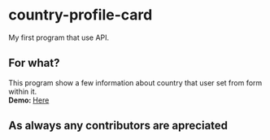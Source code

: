 # country-profile-card
My first program that use API.
<h2>For what?</h2>
This program show a few information about country that user set from form within it. <br/>
<strong>Demo: </strong> <a href="https://country-profile-card.khubayan.repl.co/" target="_blank">Here</a>
<h2>As always any contributors are apreciated</h2>
